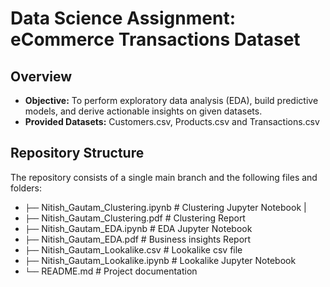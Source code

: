 # Data Science Assignment: eCommerce Transactions Dataset

## Overview
- **Objective:** To perform exploratory data analysis (EDA), build predictive models, and derive actionable insights on given datasets.
- **Provided Datasets:** Customers.csv, Products.csv and Transactions.csv

## Repository Structure
The repository consists of a single main branch and the following files and folders:
- **`├──`** Nitish_Gautam_Clustering.ipynb          # Clustering Jupyter Notebook |
- **`├──`** Nitish_Gautam_Clustering.pdf            # Clustering Report
- **`├──`** Nitish_Gautam_EDA.ipynb                 # EDA Jupyter Notebook
- **`├──`** Nitish_Gautam_EDA.pdf                   # Business insights Report
- **`├──`** Nitish_Gautam_Lookalike.csv             # Lookalike csv file
- **`├──`** Nitish_Gautam_Lookalike.ipynb           # Lookalike Jupyter Notebook
- **`└──`** README.md                               # Project documentation



